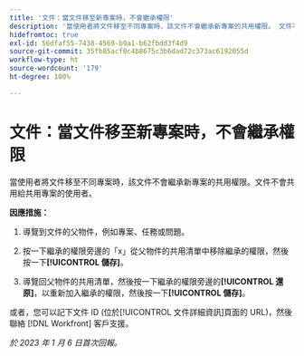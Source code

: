 ```yaml
---
title: '文件：當文件移至新專案時，不會繼承權限'
description: '當使用者將文件移至不同專案時，該文件不會繼承新專案的共用權限。 文件不會共用給共用專案的使用者。'
hidefromtoc: true
exl-id: 56dfaf55-7438-4569-b9a1-b62fbdd3f4d9
source-git-commit: 35fb85acf0c4b8675c3b6dad72c373ac6192055d
workflow-type: ht
source-wordcount: '179'
ht-degree: 100%

---
```


# 文件：當文件移至新專案時，不會繼承權限

<!-- This Known Issue is on the TOC for both Workfront and Workfront Proof-->

<!--Won't fix tab: Valid issue, won't fix.-->

當使用者將文件移至不同專案時，該文件不會繼承新專案的共用權限。文件不會共用給共用專案的使用者。

**因應措施：**

1. 導覽到文件的父物件，例如專案、任務或問題。

1. 按一下繼承的權限旁邊的「x」從父物件的共用清單中移除繼承的權限，然後按一下&#x200B;**[!UICONTROL 儲存]**。

1. 導覽回父物件的共用清單，然後按一下繼承的權限旁邊的&#x200B;**[!UICONTROL 還原]**，以重新加入繼承的權限，然後按一下&#x200B;**[!UICONTROL 儲存]**。

或者，您可以記下文件 ID (位於[!UICONTROL 文件詳細資訊]頁面的 URL)，然後聯絡 [!DNL Workfront] 客戶支援。

_於 2023 年 1 月 6 日首次回報。_
